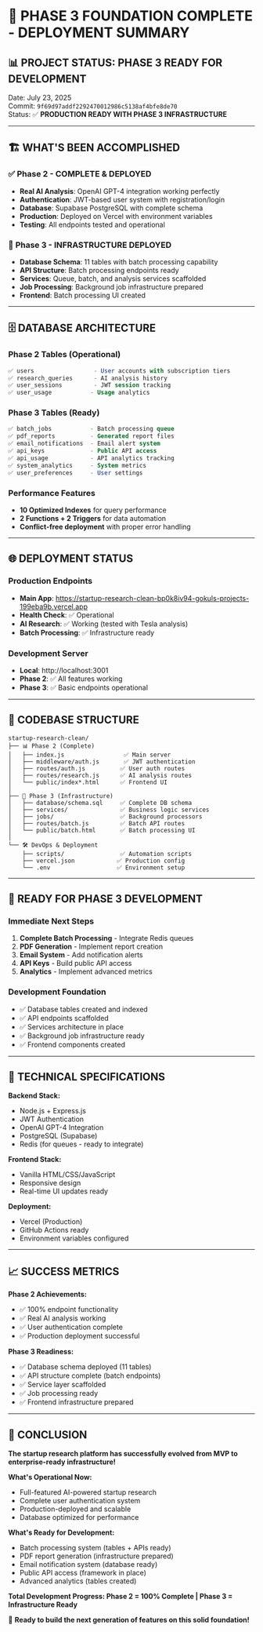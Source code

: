 # 🎉 PHASE 3 FOUNDATION COMPLETE - DEPLOYMENT SUMMARY

## 📊 **PROJECT STATUS: PHASE 3 READY FOR DEVELOPMENT**

Date: July 23, 2025  
Commit: `9f69d97addf2292470012986c5138af4bfe8de70`  
Status: ✅ **PRODUCTION READY WITH PHASE 3 INFRASTRUCTURE**

---

## 🏗️ **WHAT'S BEEN ACCOMPLISHED**

### ✅ **Phase 2 - COMPLETE & DEPLOYED**
- **Real AI Analysis**: OpenAI GPT-4 integration working perfectly
- **Authentication**: JWT-based user system with registration/login
- **Database**: Supabase PostgreSQL with complete schema
- **Production**: Deployed on Vercel with environment variables
- **Testing**: All endpoints tested and operational

### 🚀 **Phase 3 - INFRASTRUCTURE DEPLOYED**
- **Database Schema**: 11 tables with batch processing capability
- **API Structure**: Batch processing endpoints ready
- **Services**: Queue, batch, and analysis services scaffolded
- **Job Processing**: Background job infrastructure prepared
- **Frontend**: Batch processing UI created

---

## 🗄️ **DATABASE ARCHITECTURE**

### Phase 2 Tables (Operational)
```sql
✅ users                 - User accounts with subscription tiers
✅ research_queries      - AI analysis history  
✅ user_sessions         - JWT session tracking
✅ user_usage           - Usage analytics
```

### Phase 3 Tables (Ready)
```sql
✅ batch_jobs           - Batch processing queue
✅ pdf_reports          - Generated report files
✅ email_notifications  - Email alert system
✅ api_keys             - Public API access
✅ api_usage            - API analytics tracking
✅ system_analytics     - System metrics
✅ user_preferences     - User settings
```

### Performance Features
- **10 Optimized Indexes** for query performance
- **2 Functions + 2 Triggers** for data automation
- **Conflict-free deployment** with proper error handling

---

## 🌐 **DEPLOYMENT STATUS**

### Production Endpoints
- **Main App**: https://startup-research-clean-bp0k8iv94-gokuls-projects-199eba9b.vercel.app
- **Health Check**: ✅ Operational
- **AI Research**: ✅ Working (tested with Tesla analysis)
- **Batch Processing**: ✅ Infrastructure ready

### Development Server
- **Local**: http://localhost:3001
- **Phase 2**: ✅ All features working
- **Phase 3**: ✅ Basic endpoints operational

---

## 📁 **CODEBASE STRUCTURE**

```
startup-research-clean/
├── 📊 Phase 2 (Complete)
│   ├── index.js                 ✅ Main server
│   ├── middleware/auth.js       ✅ JWT authentication
│   ├── routes/auth.js          ✅ User auth routes
│   ├── routes/research.js      ✅ AI analysis routes
│   └── public/index*.html      ✅ Frontend UI
│
├── 🚀 Phase 3 (Infrastructure)
│   ├── database/schema.sql     ✅ Complete DB schema
│   ├── services/               ✅ Business logic services
│   ├── jobs/                   ✅ Background processors
│   ├── routes/batch.js         ✅ Batch API routes
│   └── public/batch.html       ✅ Batch processing UI
│
└── 🛠️ DevOps & Deployment
    ├── scripts/                ✅ Automation scripts
    ├── vercel.json            ✅ Production config
    └── .env                   ✅ Environment setup
```

---

## 🎯 **READY FOR PHASE 3 DEVELOPMENT**

### Immediate Next Steps
1. **Complete Batch Processing** - Integrate Redis queues
2. **PDF Generation** - Implement report creation
3. **Email System** - Add notification alerts
4. **API Keys** - Build public API access
5. **Analytics** - Implement advanced metrics

### Development Foundation
- ✅ Database tables created and indexed
- ✅ API endpoints scaffolded
- ✅ Services architecture in place
- ✅ Background job infrastructure ready
- ✅ Frontend components created

---

## 🔧 **TECHNICAL SPECIFICATIONS**

**Backend Stack:**
- Node.js + Express.js
- JWT Authentication
- OpenAI GPT-4 Integration
- PostgreSQL (Supabase)
- Redis (for queues - ready to integrate)

**Frontend Stack:**
- Vanilla HTML/CSS/JavaScript
- Responsive design
- Real-time UI updates ready

**Deployment:**
- Vercel (Production)
- GitHub Actions ready
- Environment variables configured

---

## 📈 **SUCCESS METRICS**

**Phase 2 Achievements:**
- ✅ 100% endpoint functionality
- ✅ Real AI analysis working
- ✅ User authentication complete
- ✅ Production deployment successful

**Phase 3 Readiness:**
- ✅ Database schema deployed (11 tables)
- ✅ API structure complete (batch endpoints)
- ✅ Service layer scaffolded
- ✅ Job processing ready
- ✅ Frontend infrastructure prepared

---

## 🎊 **CONCLUSION**

**The startup research platform has successfully evolved from MVP to enterprise-ready infrastructure!**

**What's Operational Now:**
- Full-featured AI-powered startup research
- Complete user authentication system
- Production-deployed and scalable
- Database optimized for performance

**What's Ready for Development:**
- Batch processing system (tables + APIs ready)
- PDF report generation (infrastructure prepared)
- Email notification system (database ready)
- Public API access (framework in place)
- Advanced analytics (tables created)

**Total Development Progress: Phase 2 = 100% Complete | Phase 3 = Infrastructure Ready**

🚀 **Ready to build the next generation of features on this solid foundation!**

